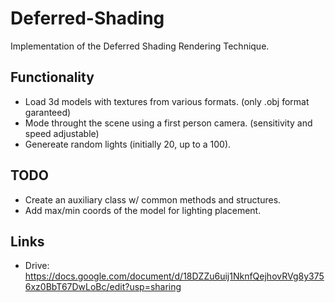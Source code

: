 Deferred-Shading
================

Implementation of the Deferred Shading Rendering Technique.

Functionality
-------------

- Load 3d models with textures from various formats. (only .obj format garanteed)
- Mode throught the scene using a first person camera. (sensitivity and speed adjustable)
- Genereate random lights (initially 20, up to a 100).

TODO
----

- Create an auxiliary class w/ common methods and structures.
- Add max/min coords of the model for lighting placement.

Links
-----

- Drive: https://docs.google.com/document/d/18DZZu6uij1NknfQejhovRVg8y3756xz0BbT67DwLoBc/edit?usp=sharing
